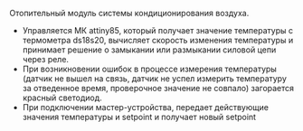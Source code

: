 Отопительный модуль системы кондиционирования воздуха.<br>
- Управляется МК attiny85, который получает значение температуры с термометра ds18s20, вычисляет скорость изменения температуры и принимает решение о замыкании или размыкании силовой цепи через реле.<br>
- При возникновении ошибок в процессе измерения температуры (датчик не вышел на связь, датчик не успел измерить температуру за отведенное время, проверочное значение не совпало) загорается красный светодиод.
- При подключении мастер-устройства, передает действующие значения температуры и setpoint и получает новый setpoint
